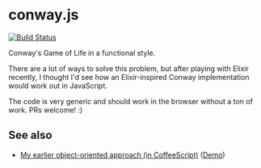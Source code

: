 conway.js
=========

[![Build Status](https://secure.travis-ci.org/benjaminoakes/conway.js.png)](http://travis-ci.org/benjaminoakes/conway.js)

Conway's Game of Life in a functional style.

There are a lot of ways to solve this problem, but after playing with Elixir recently, I thought I'd see how an Elixir-inspired Conway implementation would work out in JavaScript.

The code is very generic and should work in the browser without a ton of work.  PRs welcome!  :)

See also
--------

* [My earlier object-oriented approach (in CoffeeScript)](https://github.com/benjaminoakes/conway.coffee) ([Demo](http://media.benjaminoakes.com/conway/))

